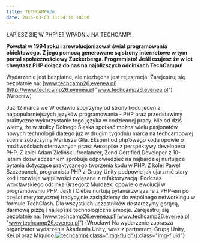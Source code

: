 ```yaml
---
title: TECHCAMP#26
date: 2015-03-03 11:54:10 +0100
---
```

ŁAPIESZ SIĘ W PHP’IE? WPADNIJ NA TECHCAMP!

**Powstał w 1994 roku i zrewolucjonizował świat programowania obiektowego. Z jego pomocą generowane są strony internetowe w tym portal społecznościowy Zuckerberga. Programisto! Jeśli czujesz że w lot chwytasz PHP dołącz do nas na najbliższych odcinkach TechCampu!**

Wydarzenie jest bezpłatne, ale niezbędna jest rejestracja: Zarejestruj się bezpłatnie na: [www.techcamp26.evenea.pl](http://www.techcamp26.evenea.pl "www.techcamp26.evenea.pl") (Wrocław)

Już 12 marca we Wrocławiu spojrzymy od strony kodu jeden z najpopularniejszych języków programowania - PHP oraz przedstawimy praktyczne wykorzystanie tego języka w codziennej pracy. Nie od dziś wiemy, że w stolicy Dolnego Śląska spotkać można wielu pasjonatów nowych technologii dlatego już w drugim tygodniu marca na techcampowej scenie zobaczymy Mariusza Gila. Ekspert od php’owego kodu opowie o możliwościach oferowanych przez Aerospike z perspektywy developera PHP. Z kolei Adam Zieliński, freelancer, Zend Certified Developer z 10-letnim doświadczeniem spróbuje odpowiedzieć na najbardziej nurtujące pytania dotyczące praktycznego tworzenia kodu w PHP. Z kolei Paweł Szczepanek, programista PHP z Grupy Unity&nbsp;podpowie&nbsp;jak ujarzmić stary kod i rozwieje wątpliwości związane z refaktoryzacją. Podczas wrocławskiego odcinka Grzegorz Murdzek, opowie o ewolucji w programowaniu PHP. Jeśli i Ciebie nurtują pytania związane z PHP-em po części merytorycznej tradycyjnie zasiądziemy do wspólnego networkingu w formule TechClash. Dla wszystkich uczestników dostarczymy gorącą, darmową pizzę i najlepsze technologiczne emocje. Zarejestruj się bezpłatnie na: [www.techcamp26.evenea.pl](www.techcamp26.evenea.pl "www.techcamp26.evenea.pl") (Wrocław) Na wydarzenie zaprasza organizator wydarzenia Akademia Unity, wraz z partnerami Grupą Unity, Kei.pl oraz Miquido.[![techcamp](http://asi.wroclaw.pl/wp-content/uploads/2015/03/techcamp.png){:class="img-fluid"}](http://asi.wroclaw.pl/wp-content/uploads/2015/03/techcamp.png){:class="img-fluid"}
